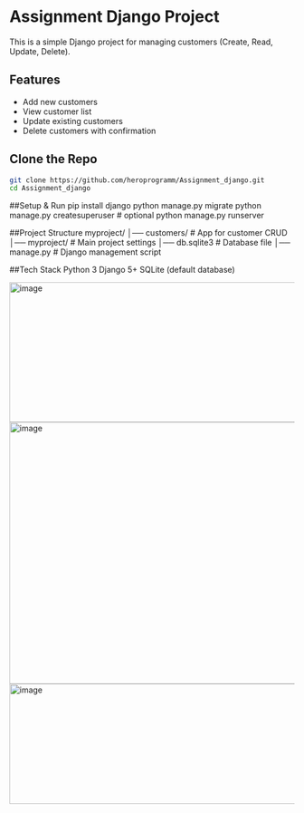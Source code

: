 # Assignment Django Project

This is a simple Django project for managing customers (Create, Read, Update, Delete).

## Features
- Add new customers  
- View customer list  
- Update existing customers  
- Delete customers with confirmation  

## Clone the Repo
```bash
git clone https://github.com/heroprogramm/Assignment_django.git
cd Assignment_django

````
##Setup & Run
pip install django
python manage.py migrate
python manage.py createsuperuser   # optional
python manage.py runserver

##Project Structure
myproject/
│── customers/          # App for customer CRUD
│── myproject/          # Main project settings
│── db.sqlite3          # Database file
│── manage.py           # Django management script

##Tech Stack
Python 3
Django 5+
SQLite (default database)


<img width="1267" height="247" alt="image" src="https://github.com/user-attachments/assets/06eff316-0d70-427d-a033-00c6482b4814" />
<img width="1102" height="462" alt="image" src="https://github.com/user-attachments/assets/87f4a9bf-f3ba-4c7e-b21e-ccb5caf3da89" />
<img width="1113" height="212" alt="image" src="https://github.com/user-attachments/assets/d1ff294d-8da9-481e-8ef0-3cafc9e1eb45" />


